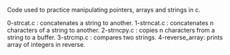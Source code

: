 Code used to practice manipulating pointers, arrays and strings in c.

0-strcat.c : concatenates a string to another.
1-strncat.c : concatenates n characters of a string to another.
2-strncpy.c : copies n characters from a string to a buffer.
3-strcmp.c : compares two strings.
4-reverse_array: prints array of integers in reverse.
